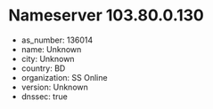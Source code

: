 # Nameserver 103.80.0.130

* as_number: 136014
* name: Unknown
* city: Unknown
* country: BD
* organization: SS Online
* version: Unknown
* dnssec: true
